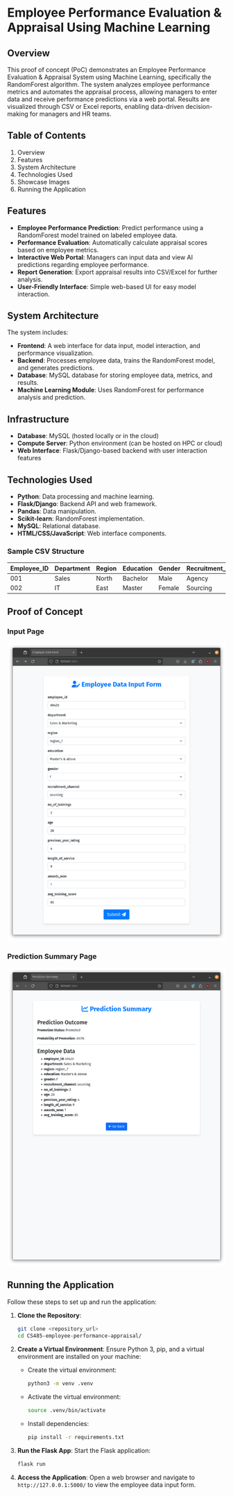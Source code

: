 # Employee Performance Evaluation & Appraisal Using Machine Learning

## Overview

This proof of concept (PoC) demonstrates an Employee Performance Evaluation & Appraisal System using Machine Learning, specifically the RandomForest algorithm. The system analyzes employee performance metrics and automates the appraisal process, allowing managers to enter data and receive performance predictions via a web portal. Results are visualized through CSV or Excel reports, enabling data-driven decision-making for managers and HR teams.

## Table of Contents

1. Overview
2. Features
3. System Architecture
4. Technologies Used
5. Showcase Images
6. Running the Application

## Features

- **Employee Performance Prediction**: Predict performance using a RandomForest model trained on labeled employee data.
- **Performance Evaluation**: Automatically calculate appraisal scores based on employee metrics.
- **Interactive Web Portal**: Managers can input data and view AI predictions regarding employee performance.
- **Report Generation**: Export appraisal results into CSV/Excel for further analysis.
- **User-Friendly Interface**: Simple web-based UI for easy model interaction.

## System Architecture

The system includes:

- **Frontend**: A web interface for data input, model interaction, and performance visualization.
- **Backend**: Processes employee data, trains the RandomForest model, and generates predictions.
- **Database**: MySQL database for storing employee data, metrics, and results.
- **Machine Learning Module**: Uses RandomForest for performance analysis and prediction.

## Infrastructure

- **Database**: MySQL (hosted locally or in the cloud)
- **Compute Server**: Python environment (can be hosted on HPC or cloud)
- **Web Interface**: Flask/Django-based backend with user interaction features

## Technologies Used

- **Python**: Data processing and machine learning.
- **Flask/Django**: Backend API and web framework.
- **Pandas**: Data manipulation.
- **Scikit-learn**: RandomForest implementation.
- **MySQL**: Relational database.
- **HTML/CSS/JavaScript**: Web interface components.

### Sample CSV Structure

| Employee_ID | Department | Region | Education | Gender | Recruitment_Channel | Num_Trainings | Age | Previous_Year_Rating | Length_of_Service | Awards_Won | Avg_Training_Score | Promotion_Status |
|-------------|------------|--------|-----------|--------|---------------------|---------------|-----|----------------------|-------------------|------------|--------------------|------------------|
| 001         | Sales      | North  | Bachelor  | Male   | Agency              | 3             | 30  | 4                    | 5                 | 1          | 80                 | 0                |
| 002         | IT         | East   | Master    | Female | Sourcing            | 2             | 28  | 3                    | 4                 | 0          | 70                 | 1                |

## Proof of Concept

### Input Page

![Input Page](.showcase_images/input.png)

### Prediction Summary Page

![Output Page](.showcase_images/output.png)

## Running the Application

Follow these steps to set up and run the application:

1. **Clone the Repository**:
   ```bash
   git clone <repository_url>
   cd CS485-employee-performance-appraisal/
   ```

2. **Create a Virtual Environment**:
   Ensure Python 3, pip, and a virtual environment are installed on your machine:
   - Create the virtual environment:
     ```bash
     python3 -m venv .venv
     ```
   - Activate the virtual environment:
     ```bash
     source .venv/bin/activate
     ```
   - Install dependencies:
     ```bash
     pip install -r requirements.txt
     ```

3. **Run the Flask App**:
   Start the Flask application:
   ```bash
   flask run
   ```

4. **Access the Application**:
   Open a web browser and navigate to `http://127.0.0.1:5000/` to view the employee data input form.
